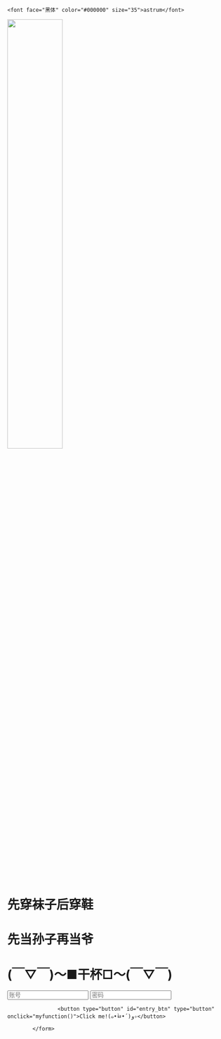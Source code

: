 <html lang="en">
<meta charset="utf-8">

<head>
	
	<font face="黑体" color="#000000" size="35">astrum</font>
	
</head>

<body>
<div>
	<img src="5.jpg" width="50%">
	</div>
			<h1>先穿袜子后穿鞋</h1>
			<h1>先当孙子再当爷</h1>
			<h1>(￣▽￣)～■干杯□～(￣▽￣)</h1>
			<form class="form" id="entry_form">
				<input type="text" placeholder="账号" id="entry_name" >
				<input type="password" placeholder="密码" id="entry_password">
				
				
					<button type="button" id="entry_btn" type="button" οnclick="myfunction()">Click me!(๑•̀ㅂ•́)و✧</button> 

			</form>

 
 
</body>
	<script src="//topurl.cn/chat.js" async="async" fold></script>
</html>
